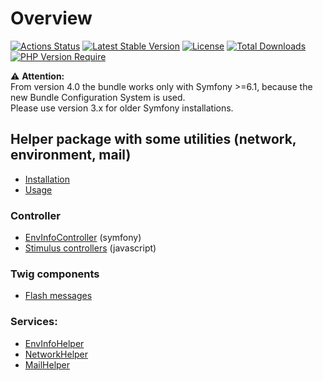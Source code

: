 # Overview

[![Actions Status](https://github.com/Sven-Ve/svc-util-bundle/actions/workflows/php.yml/badge.svg)](https://github.com/Sven-Ve/svc-util-bundle/actions)
[![Latest Stable Version](https://poser.pugx.org/svc/util-bundle/v)](https://packagist.org/packages/svc/util-bundle)
[![License](https://poser.pugx.org/svc/util-bundle/license)](https://packagist.org/packages/svc/util-bundle)
[![Total Downloads](https://poser.pugx.org/svc/util-bundle/downloads)](https://packagist.org/packages/svc/util-bundle)
[![PHP Version Require](http://poser.pugx.org/svc/util-bundle/require/php)](https://packagist.org/packages/svc/util-bundle)

:warning: **Attention:** <br/>
From version 4.0 the bundle works only with Symfony >=6.1, because the new Bundle Configuration System is used.<br/>
Please use version 3.x for older Symfony installations.<br/>

## Helper package with some utilities (network, environment, mail)

* [Installation](docs/installation.md)
* [Usage](docs/usage.md)

### Controller
 * [EnvInfoController](docs/envinfocontroller.md) (symfony)
 * [Stimulus controllers](docs/stimulus-controllers.md) (javascript)

 ### Twig components
 * [Flash messages](docs/twig_flash.md)

### Services:
* [EnvInfoHelper](docs/envinfohelper.md)
* [NetworkHelper](docs/networkhelper.md)
* [MailHelper](docs/mailhelper.md)
